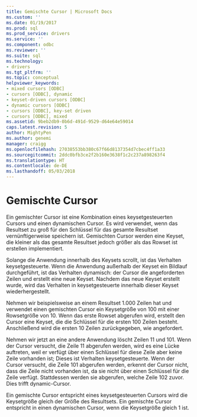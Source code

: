 ```yaml
---
title: Gemischte Cursor | Microsoft Docs
ms.custom: ''
ms.date: 01/19/2017
ms.prod: sql
ms.prod_service: drivers
ms.service: ''
ms.component: odbc
ms.reviewer: ''
ms.suite: sql
ms.technology:
- drivers
ms.tgt_pltfrm: ''
ms.topic: conceptual
helpviewer_keywords:
- mixed cursors [ODBC]
- cursors [ODBC], dynamic
- keyset-driven cursors [ODBC]
- dynamic cursors [ODBC]
- cursors [ODBC], key-set driven
- cursors [ODBC], mixed
ms.assetid: 9beb2db9-0b6d-491d-9529-d64e64e59014
caps.latest.revision: 5
author: MightyPen
ms.author: genemi
manager: craigg
ms.openlocfilehash: 27038553bb380c67f66d8137354d7cbec4ff1a33
ms.sourcegitcommit: 2ddc0bfb3ce2f2b160e3638f1c2c237a898263f4
ms.translationtype: HT
ms.contentlocale: de-DE
ms.lasthandoff: 05/03/2018
---
```

# <a name="mixed-cursors"></a>Gemischte Cursor
Ein gemischter Cursor ist eine Kombination eines keysetgesteuerten Cursors und einen dynamischen Cursor. Es wird verwendet, wenn das Resultset zu groß für den Schlüssel für das gesamte Resultset vernünftigerweise speichern ist. Gemischten Cursor werden eine Keyset, die kleiner als das gesamte Resultset jedoch größer als das Rowset ist erstellen implementiert.  
  
 Solange die Anwendung innerhalb des Keysets scrollt, ist das Verhalten keysetgesteuerte. Wenn die Anwendung außerhalb der Keyset ein Bildlauf durchgeführt, ist das Verhalten dynamisch: der Cursor die angeforderten Zeilen und erstellt eine neue Keyset. Nachdem das neue Keyset erstellt wurde, wird das Verhalten in keysetgesteuerte innerhalb dieser Keyset wiederhergestellt.  
  
 Nehmen wir beispielsweise an einem Resultset 1.000 Zeilen hat und verwendet einen gemischten Cursor ein Keysetgröße von 100 mit einer Rowsetgröße von 10. Wenn das erste Rowset abgerufen wird, erstellt den Cursor eine Keyset, die die Schlüssel für die ersten 100 Zeilen besteht. Anschließend wird die ersten 10 Zeilen zurückgegeben, wie angefordert.  
  
 Nehmen wir jetzt an eine andere Anwendung löscht Zeilen 11 und 101. Wenn der Cursor versucht, die Zeile 11 abgerufen werden, wird es eine Lücke auftreten, weil er verfügt über einen Schlüssel für diese Zeile aber keine Zeile vorhanden ist; Dieses ist Verhalten keysetgesteuerte. Wenn der Cursor versucht, die Zeile 101 abgerufen werden, erkennt der Cursor nicht, dass die Zeile nicht vorhanden ist, da sie nicht über einen Schlüssel für die Zeile verfügt. Stattdessen werden sie abgerufen, welche Zeile 102 zuvor. Dies trifft dynamic-Cursor.  
  
 Ein gemischte Cursor entspricht eines keysetgesteuerten Cursors wird die Keysetgröße gleich der Größe des Resultsets. Ein gemischte Cursor entspricht in einen dynamischen Cursor, wenn die Keysetgröße gleich 1 ist.
